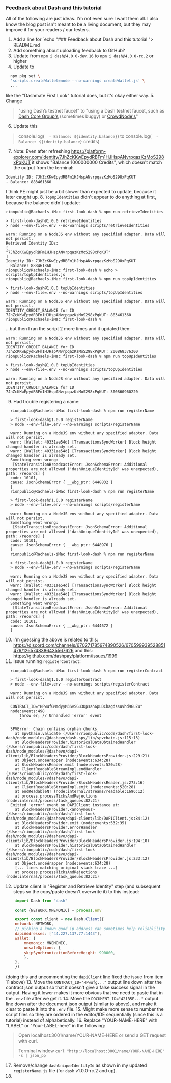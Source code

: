 ### Feedback about Dash and this tutorial

All of the following are just ideas.  I'm not even sure I want them all.  I also know the blog post isn't meant to be a living document, but they may improve it for your readers / our testers.

1. Add a line for `echo "### Feedback about Dash and this tutorial "> README.md
2. Add something about uploading feedback to GitHub?
3. Update from `npm i dash@4.0.0-dev.16` to `npm i dash@4.0.0-rc.2` or higher
4. Update to
  ```sh
    npm pkg set \ 
    'scripts.createWallet=node --no-warnings createWallet.js' \
    ...
  ```
  like the "Dashmate First Look" tutorial does, but it's okay either way.
5. Change 
> "using Dash’s testnet faucet" 
    to 
> "using a Dash testnet faucet, such as [Dash Core Group's](http://faucet.testnet.networks.dash.org) (sometimes buggy) or [CrowdNode's](http://faucet.test.dash.crowdnode.io/)"
6. Update this 
> console.log(`  - Balance: ${identity.balance}`)
    to 
> console.log(`  - Balance: ${identity.balance}` credits)
7. Note: Even after refreshing https://platform-explorer.com/identity/7JhZcKKwEpydRBFm1HJHspANvrpqazKzMoS298xPqKUT it shows "Balance	1000000000 Credits", which doesn't match the output from the terminal:
  ```sh
  Identity ID: 7JhZcKKwEpydRBFm1HJHspANvrpqazKzMoS298xPqKUT
  - Balance: 883461360
  ```
  I think PE might just be a bit slower than expected to update, because it later caught up.
8. `TopUpIdentities` didn't appear to do anything at first, because the balance didn't update:
  ```
  rionpublic@Rachaels-iMac first-look-dash % npm run retrieveIdentities

  > first-look-dash@1.0.0 retrieveIdentities
  > node --env-file=.env --no-warnings scripts/retrieveIdentities

  warn: Running on a NodeJS env without any specified adapter. Data will not persist.
  Retrieved Identity IDs:
  [
  "7JhZcKKwEpydRBFm1HJHspANvrpqazKzMoS298xPqKUT"
  ]
  Identity ID: 7JhZcKKwEpydRBFm1HJHspANvrpqazKzMoS298xPqKUT
  - Balance: 883461360
  rionpublic@Rachaels-iMac first-look-dash % echo > scripts/topUpIdentities.js
  rionpublic@Rachaels-iMac first-look-dash % npm run topUpIdentities

  > first-look-dash@1.0.0 topUpIdentities
  > node --env-file=.env --no-warnings scripts/topUpIdentities

  warn: Running on a NodeJS env without any specified adapter. Data will not persist.
  IDENTITY_CREDIT_BALANCE for ID 7JhZcKKwEpydRBFm1HJHspANvrpqazKzMoS298xPqKUT: 883461360
  rionpublic@Rachaels-iMac first-look-dash % 
  ```
...but then I ran the script 2 more times and it updated then:
  ```
  warn: Running on a NodeJS env without any specified adapter. Data will not persist.
  IDENTITY_CREDIT_BALANCE for ID 7JhZcKKwEpydRBFm1HJHspANvrpqazKzMoS298xPqKUT: 200868376300
  rionpublic@Rachaels-iMac first-look-dash % npm run topUpIdentities

  > first-look-dash@1.0.0 topUpIdentities
  > node --env-file=.env --no-warnings scripts/topUpIdentities

  warn: Running on a NodeJS env without any specified adapter. Data will not persist.
  IDENTITY_CREDIT_BALANCE for ID 7JhZcKKwEpydRBFm1HJHspANvrpqazKzMoS298xPqKUT: 300860960220
  ```
9. Had trouble registering a name:
```
  rionpublic@Rachaels-iMac first-look-dash % npm run registerName

  > first-look-dash@1.0.0 registerName
  > node --env-file=.env --no-warnings scripts/registerName

  warn: Running on a NodeJS env without any specified adapter. Data will not persist.
  warn: [Wallet: 40331ae54d] [TransactionsSyncWorker] Block height changed handler is already set.
  warn: [Wallet: 40331ae54d] [TransactionsSyncWorker] Block height changed handler is already set.
  Something went wrong:
   [StateTransitionBroadcastError: JsonSchemaError: Additional properties are not allowed ('dashUniqueIdentityId' was unexpected), path: /records] {
  code: 10101,
  cause: JsonSchemaError { __wbg_ptr: 6448832 }
  }
  rionpublic@Rachaels-iMac first-look-dash % npm run registerName

  > first-look-dash@1.0.0 registerName
  > node --env-file=.env --no-warnings scripts/registerName
  
  warn: Running on a NodeJS env without any specified adapter. Data will not persist.
  Something went wrong:
   [StateTransitionBroadcastError: JsonSchemaError: Additional properties are not allowed ('dashUniqueIdentityId' was unexpected), path: /records] {
  code: 10101,
  cause: JsonSchemaError { __wbg_ptr: 6448976 }
  }
  rionpublic@Rachaels-iMac first-look-dash % npm run registerName
 
  > first-look-dash@1.0.0 registerName
  > node --env-file=.env --no-warnings scripts/registerName

  warn: Running on a NodeJS env without any specified adapter. Data will not persist.
  warn: [Wallet: 40331ae54d] [TransactionsSyncWorker] Block height changed handler is already set.
  warn: [Wallet: 40331ae54d] [TransactionsSyncWorker] Block height changed handler is already set.
  Something went wrong:
   [StateTransitionBroadcastError: JsonSchemaError: Additional properties are not allowed ('dashUniqueIdentityId' was unexpected), path: /records] {
  code: 10101,
  cause: JsonSchemaError { __wbg_ptr: 6444672 }
  }
```
10. I'm guessing the above is related to this: https://discord.com/channels/670271785974890526/670599939528851476/1265748386435567626 and this: https://github.com/dashpay/platform/issues/1999
11. Issue running `registerContract`:
```
  rionpublic@Rachaels-iMac first-look-dash % npm run registerContract

  > first-look-dash@1.0.0 registerContract
  > node --env-file=.env --no-warnings scripts/registerContract

  warn: Running on a NodeJS env without any specified adapter. Data will not persist.

  CONTRACT_ID="HPwufGMmdyyM3SvSGu3Dpsah6pLDChagdssuvhd9GuZu"
  node:events:498
      throw er; // Unhandled 'error' event
      ^
  
  SPVError: Chain contains orphan chunks
    at SpvChain.validate (/Users/rionpublic/code/dash/first-look-dash/node_modules/@dashevo/dash-spv/lib/spvchain.js:115:13)
    at BlockHeadersProvider.historicalDataObtainedHandler (/Users/rionpublic/code/dash/first-look-dash/node_modules/@dashevo/dapi-client/lib/BlockHeadersProvider/BlockHeadersProvider.js:229:21)
    at Object.onceWrapper (node:events:634:28)
    at BlockHeadersReader.emit (node:events:520:28)
    at ClientReadableStreamImpl.endHandler (/Users/rionpublic/code/dash/first-look-dash/node_modules/@dashevo/dapi-client/lib/BlockHeadersProvider/BlockHeadersReader.js:273:16)
    at ClientReadableStreamImpl.emit (node:events:520:28)
    at endReadableNT (node:internal/streams/readable:1696:12)
    at process.processTicksAndRejections (node:internal/process/task_queues:82:21)
  Emitted 'error' event on DAPIClient instance at:
    at BlockHeadersProvider.<anonymous> (/Users/rionpublic/code/dash/first-look-dash/node_modules/@dashevo/dapi-client/lib/DAPIClient.js:84:12)
    at BlockHeadersProvider.emit (node:events:532:35)
    at BlockHeadersProvider.errorHandler (/Users/rionpublic/code/dash/first-look-dash/node_modules/@dashevo/dapi-client/lib/BlockHeadersProvider/BlockHeadersProvider.js:194:10)
    at BlockHeadersProvider.historicalDataObtainedHandler (/Users/rionpublic/code/dash/first-look-dash/node_modules/@dashevo/dapi-client/lib/BlockHeadersProvider/BlockHeadersProvider.js:233:12)
    at Object.onceWrapper (node:events:634:28)
    [... lines matching original stack trace ...]
    at process.processTicksAndRejections (node:internal/process/task_queues:82:21)
```
12. Update client in "Register and Retrieve Identity" step (and subsequent steps so the copy/paste doesn't overwrite it) to this instead:
```js
    import Dash from "dash"

    const {NETWORK,MNEMONIC} = process.env

    export const client = new Dash.Client({
    network: NETWORK,
    // picking a known good ip address can sometimes help reliablility
    dapiAddresses: ["44.227.137.77:1443"],
    wallet: {
        mnemonic: MNEMONIC,
        unsafeOptions: {
        skipSynchronizationBeforeHeight: 990000,
        },
    },
    })
```
(doing this and uncommenting the `dapiClient` line fixed the issue from item 11 above)
13. Move the `CONTRACT_ID="HPwufg..."` output line down after the contract json output so that it doesn't give a false success signal in the output.  Having it lower makes it more obvious that we need to paste that in the `.env` file after we get it.
14. Move the `DOCUMENT_ID="421B5E..."` output line down after the document json output (similar to above), and make it clear to paste it into the `.env` file.
15. Might make more sense to number the script files so they are ordered in the editor/IDE sequentially (since this is a tutorial) instead of alphabetically.
16. Replace "YOUR-NAME-HERE" with "LABEL" or "Your-LABEL-here" in the following:
> Open localhost:3001/name/YOUR-NAME-HERE or send a GET request with curl.
> 
> Terminal window
> `curl "http://localhost:3001/name/YOUR-NAME-HERE" -s | json_pp`
17. Remove/change `dashUniqueIdentityId` as shown in my updated `registerName.js` file (for `dash` v1.0.0-rc.2 and up).
18. 
